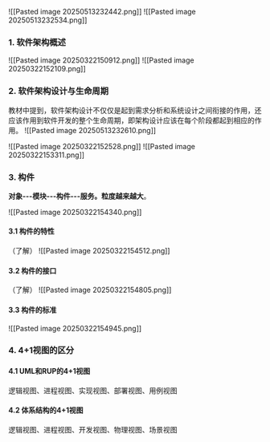 ![[Pasted image 20250513232442.png]]
![[Pasted image 20250513232534.png]]
### 1. 软件架构概述
![[Pasted image 20250322150912.png]]
![[Pasted image 20250322152109.png]]
### 2. 软件架构设计与生命周期
教材中提到，软件架构设计不仅仅是起到需求分析和系统设计之间衔接的作用，还应该作用到软件开发的整个生命周期，即架构设计应该在每个阶段都起到相应的作用。
![[Pasted image 20250513232610.png]]

![[Pasted image 20250322152528.png]]
![[Pasted image 20250322153311.png]]
### 3. 构件
**对象---模块---构件---服务。粒度越来越大**。

![[Pasted image 20250322154340.png]]
#### 3.1 构件的特性
（了解）
![[Pasted image 20250322154512.png]]
#### 3.2 构件的接口
（了解）
![[Pasted image 20250322154805.png]]
#### 3.3 构件的标准
![[Pasted image 20250322154945.png]]
### 4. 4+1视图的区分
#### 4.1 UML和RUP的4+1视图
逻辑视图、进程视图、实现视图、部署视图、用例视图
#### 4.2 体系结构的4+1视图
逻辑视图、进程视图、开发视图、物理视图、场景视图













